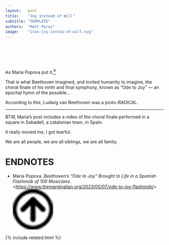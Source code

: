 ```yaml
---
layout:   post
title:    "Joy Instead of Will"
subtitle: "TEMPLATE"
authors:  "Matt Perez"
image:    "icon-joy-instea-of-will.svg"
---
```


<div style="display:none;">
 <p>&ldquo;That is what Beethoven imagined, and invited humanity to imagine in the choral finale of his ninth and final symphony, known as &lsquo;Ode to Joy&rsquo; &ndash; an epochal hymn of the possible&hellip; &rdquo;</p>
</div>

<h1>&nbsp;</h1>
 <p>As Maria Popova put it,<a href="#en01"><sup id="bm01">&nabla;&hairsp;</sup></a></p>
 <div class="_citation">
  <p>That is what Beethoven imagined, and invited humanity to imagine, the choral finale of his ninth and final symphony, known as “Ode to Joy” — an epochal hymn of the possible&hellip;</p>
 </div>
 <p>According to this, Ludwig van Beethoven was a proto-<span class='_paradigm'>RADICAL</span>.</p>
 <hr>
 <p>BTW, Maria&rsquo;s post includes a video of the choral finale performed in a square in Sabadell, a catalonian town, in Spain.</p>
 <p>It really moved me, I got tearful.</p>
 <p>We are all people, we are all siblings, we are all family.</p>

<h1 class="_section">ENDNOTES</h1>
 <ul>
  <li id="en01">
   <p class="_list-item">
    Maria Popova.
    <em>Beethoven&rsquo;s &ldquo;Ode to Joy&ldquo; Brought to Life in a Spanish Flashmob of 100 Musicians</em>.
    &lt;<a href="https://www.themarginalian.org/2023/05/07/ode-to-joy-flashmob/" target="_blank">https://www.themarginalian.org/2023/05/07/ode-to-joy-flashmob/</a>&gt;
    <a class="_uparrow" href="#bm01"><img src="/assets/img/arrow-up-icon.png"></a>
   </p>
  </li>
 </ul>

{% include related.html %}